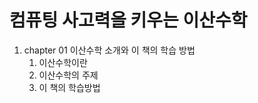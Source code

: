 # 컴퓨팅 사고력을 키우는 이산수학

1. chapter 01 이산수학 소개와 이 책의 학습 방법
   1. 이산수학이란
   2. 이산수학의 주제
   3. 이 책의 학습방법
   